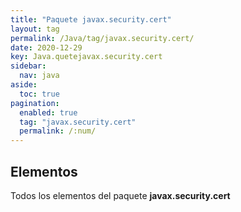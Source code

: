 ```yaml
---
title: "Paquete javax.security.cert"
layout: tag
permalink: /Java/tag/javax.security.cert/
date: 2020-12-29
key: Java.quetejavax.security.cert
sidebar: 
  nav: java
aside: 
  toc: true
pagination: 
  enabled: true
  tag: "javax.security.cert"
  permalink: /:num/
---
```


<h2>Elementos</h2>
Todos los elementos del paquete <strong>javax.security.cert</strong>
